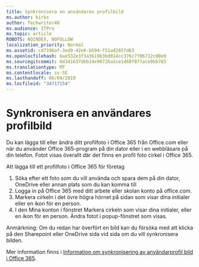 ```yaml
---
title: Synkronisera en användares profilbild
ms.author: kirks
author: Techwriter40
ms.audience: ITPro
ms.topic: article
ROBOTS: NOINDEX, NOFOLLOW
localization_priority: Normal
ms.assetid: cd7196af-3ed9-42e6-b594-f51ad265fd63
ms.openlocfilehash: 6ae532e3f3a3619b3bd014cc376c7f06712c00e0
ms.sourcegitcommit: 6d341637dbb14e90726a1ce1d68f077ace9bb765
ms.translationtype: MT
ms.contentlocale: sv-SE
ms.lasthandoff: 06/04/2019
ms.locfileid: "34717154"
---
```

# <a name="sync-a-users-profile-picture"></a>Synkronisera en användares profilbild

<p>Du kan lägga till eller ändra ditt profilfoto i Office 365 från Office.com eller när du använder Office 365-program på din dator eller i en webbläsare på din telefon. Fotot visas överallt där det finns en profil foto cirkel i Office 365.</p> <p>Att lägga till ett profilfoto i Office 365 för företag</p> <ol> <li>Söka efter ett foto som du vill använda och spara dem på din dator, OneDrive eller annan plats som du kan komma till</li> <li>Logga in på Office 365 med ditt arbete eller skolan konto på office.com.</li> <li>Markera cirkeln i det övre högra hörnet på sidan som visar dina initialer eller en ikon för en person.</li> <li>I den Mina konton i fönstret Markera cirkeln som visar dina initialer, eller en ikon för en person. Ändra fotot i popup-fönstret som visas.</li> </ol> <p>Anmärkning: Om du redan har överfört en bild kan du försöka med att klicka på den Sharepoint eller OneDrive sida vid sida om du vill synkronisera bilden.</p> <p>Mer information finns i <a href="https://support.office.com/en-us/article/information-about-profile-picture-synchronization-in-office-365-20594d76-d054-4af4-a660-401133e3d48a?ui=en-US&amp;rs=en-US&amp;ad=US">Information om synkronisering av användarprofil bild i Office 365</a>.</p>

